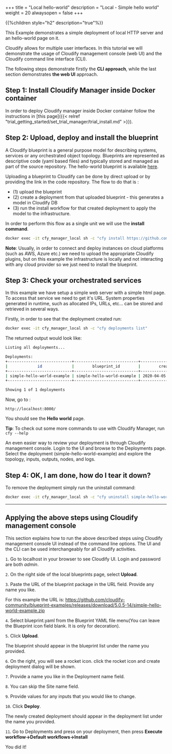 +++
title = "Local hello-world"
description = "Local - Simple hello world"
weight = 20
alwaysopen = false
+++

{{%children style="h2" description="true"%}}


This Example demonstrates a simple deployment of local HTTP server and an hello-world page on it.

Cloudify allows for multiple user interfaces.
In this tutorial we will demonstrate the usage of Cloudify management console (web UI)
and the Cloudify command line interface (CLI).

The following steps demonstrate firstly the **CLI approach**,
while the last section demonstrates **the web UI** approach.


## Step 1: Install Cloudify Manager inside Docker container

In order to deploy Cloudify manager inside Docker container follow the instructions in [this page]({{< relref "trial_getting_started/set_trial_manager/trial_install.md" >}}).


## Step 2: Upload, deploy and install the blueprint

A Cloudify blueprint is a general purpose model for describing systems, services or any orchestrated object topology.
Blueprints are represented as descriptive code (yaml based files) and typically stored and managed as part of the source repository.
The hello-world blueprint is available [here](https://github.com/cloudify-community/blueprint-examples/blob/master/simple-hello-world-example/blueprint.yaml).

Uploading a blueprint to Cloudify can be done by direct upload or by providing the link in the code repository.
The flow to do that is :

 * (1) upload the blueprint
 * (2) create a deployment from that uploaded blueprint - this generates a model in Cloudify DB
 * (3) run the install workflow for that created deployment to apply the model to the infrastructure.

In order to perform this flow as a single unit we will use the **install command**.


```bash
docker exec -it cfy_manager_local sh -c "cfy install https://github.com/cloudify-community/blueprint-examples/releases/download/5.0.5-14/simple-hello-world-example.zip -n blueprint.yaml"
```

**Note**: Usually, in order to connect and deploy instances on cloud platforms (such as AWS, Azure etc.)
we need to upload the appropriate Cloudify plugins, but on this example the infrastructure is locally and not interacting with any cloud provider so we just need to install the blueprint.


## Step 3: Check your orchestrated services

In this example we have setup a simple web server with a simple html page.
To access that service we need to get it's URL.
System properties generated in runtime, such as allocated IPs, URLs, etc...
can be stored and retrieved in several ways.

Firstly, in order to see that the deployment created run:
```bash
docker exec -it cfy_manager_local sh -c "cfy deployments list"
```

The returned output would look like:
```bash
Listing all deployments...

Deployments:
+----------------------------+----------------------------+--------------------------+--------------------------+------------+----------------+------------+-----------+
|             id             |        blueprint_id        |        created_at        |        updated_at        | visibility |  tenant_name   | created_by | site_name |
+----------------------------+----------------------------+--------------------------+--------------------------+------------+----------------+------------+-----------+
| simple-hello-world-example | simple-hello-world-example | 2020-04-05 14:34:49.487  | 2020-04-05 14:34:49.487  |   tenant   | default_tenant |   admin    |           |
+----------------------------+----------------------------+--------------------------+--------------------------+------------+----------------+------------+-----------+

Showing 1 of 1 deployments

```

 Now, go to :
  ```buildoutcfg
http://localhost:8000/
```
You should see the **Hello world** page.

**Tip**: To check out some more commands to use with Cloudify Manager, run `cfy --help`

An even easier way to review your deployment is through Cloudify management console.
Login to the UI and browse to the Deployments page.
Select the deployment (simple-hello-world-example) and explore the topology, inputs, outputs, nodes, and logs.

## Step 4: OK, I am done, how do I tear it down?

To remove the deployment simply run the uninstall command:
```bash
docker exec -it cfy_manager_local sh -c "cfy uninstall simple-hello-world-example"
```

----


## Applying the above steps using Cloudify management console
This section explains how to run the above described steps using
Cloudify management console UI instead of the command line options.
The UI and the CLI can be used interchangeably for all Cloudify activities.

`1`. Go to localhost in your browser to see Cloudify UI. Login and password are both _admin_.

`2`. On the right side of the local blueprints page, select **Upload**.

`3`. Paste the URL of the blueprint package in the URL field. Provide any name you like.

For this example the URL is: https://github.com/cloudify-community/blueprint-examples/releases/download/5.0.5-14/simple-hello-world-example.zip

`4`. Select blueprint.yaml from the Blueprint YAML file menu(You can leave the Blueprint icon field blank. It is only for decoration).

`5`. Click **Upload**.

The blueprint should appear in the blueprint list under the name you provided.

`6`. On the right, you will see a rocket icon. click the rocket icon and create deployment dialog will be shown.

`7`. Provide a name you like in the Deployment name field.

`8`. You can skip the Site name field.

`9`. Provide values for any inputs that you would like to change.

`10`. Click **Deploy**.

The newly created deployment should appear in the deployment list under the name you provided.

`11`. Go to Deployments and press on your deployment, then press **Execute workflow->Default workflows->Install**

You did it!
